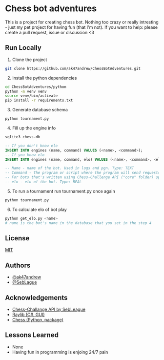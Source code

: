 
# Chess bot adventures

This is a project for creating chess bot. Nothing too crazy or really intresting - just my pet project for having fun (that I'm not). If you want to help: please create a pull request, issue or discussion <3

## Run Locally

1. Clone the project

```bash
git clone https://github.com/ak47andrew/ChessBotAdventures.git
```

2. Install the python dependencies

```bash
cd ChessBotAdventures/python
python -m venv venv
source venv/bin/activate
pip install -r requirements.txt
```

3. Generate database schema
```bash
python tournament.py
```

4. Fill up the engine info
```bash
sqlite3 chess.db
```
```sql
-- If you don't know elo
INSERT INTO engines (name, command) VALUES (<name>, <command>);
-- If you know elo
INSERT INTO engines (name, command, elo) VALUES (<name>, <command>, <elo>);

-- Name - name of the bot. Used in logs and pgn. Type: TEXT
-- Command - The program or script where the program will send requests in UCI format. Type: TEXT
-- For bots that's written using Chess-Challenge API ("core" folder) specify chess_cs/Chess-Challenge/bin/Debug/net6.0/Chess-Challenge uci <class' name of the bot>
-- elo - elo of the bot. Type: REAL
```

5. To run a tournament run tournament.py once again
```bash
python tournament.py
```

6. To calculate elo of bot play
```bash
python get_elo.py <name>
# name is the bot's name in the database that you set in the step 4
```

## License

[MIT](https://choosealicense.com/licenses/mit/)


## Authors

- [@ak47andrew](https://www.github.com/ak47andrew)
- [@SebLague](https://github.com/SebLague)

## Acknowledgements

- [Chess-Challange API by SebLeague](https://github.com/SebLague/Chess-Challenge)
- [Raylib (C#, GUI)](https://www.raylib.com/)
- [Chess (Python, package)](https://pypi.org/project/chess/)
## Lessons Learned

- None
- Having fun in programming is enjoing 24/7 pain
